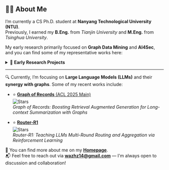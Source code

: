 ## 👨‍💻 About Me

I’m currently a CS Ph.D. student at **Nanyang Technological University (NTU)**.  
Previously, I earned my **B.Eng.** from *Tianjin University* and **M.Eng.** from *Tsinghua University*.  

My early research primarily focused on **Graph Data Mining** and **AI4Sec**, and you can find some of my representative works here:

<details>
<summary>📂 <strong>Early Research Projects</strong></summary>

<br>

- ⭐️ [**TFE-GNN** (WWW 2023)](https://github.com/ViktorAxelsen/TFE-GNN)  
  ![Stars](https://img.shields.io/github/stars/ViktorAxelsen/TFE-GNN?style=social)  
  *TFE-GNN: A Temporal Fusion Encoder Using Graph Neural Networks for Fine-grained Encrypted Traffic Classification*

- ⭐️ [**TGSL** (CIKM 2023)](https://github.com/ViktorAxelsen/TGSL)  
  ![Stars](https://img.shields.io/github/stars/ViktorAxelsen/TGSL?style=social)  
  *Time-aware Graph Structure Learning via Sequence Prediction on Temporal Graphs*

- ⭐️ [**MH-Net** (AAAI 2025)](https://github.com/ViktorAxelsen/MH-Net)  
  ![Stars](https://img.shields.io/github/stars/ViktorAxelsen/MH-Net?style=social)  
  *Revolutionizing Encrypted Traffic Classification with MH-Net: A Multi-View Heterogeneous Graph Model*

</details>

---

🔍 Currently, I’m focusing on **Large Language Models (LLMs)** and their **synergy with graphs**. Some of my recent works include:

- ⭐️ [**Graph of Records** (ACL 2025 Main)](https://github.com/ulab-uiuc/GoR)  
  ![Stars](https://img.shields.io/github/stars/ulab-uiuc/GoR?style=social)  
  *Graph of Records: Boosting Retrieval Augmented Generation for Long-context Summarization with Graphs*

- ⭐️ [**Router-R1**](https://github.com/ulab-uiuc/Router-R1)  
  ![Stars](https://img.shields.io/github/stars/ulab-uiuc/Router-R1?style=social)  
  *Router-R1: Teaching LLMs Multi-Round Routing and Aggregation via Reinforcement Learning*

🔗 You can find more about me on my [**Homepage**](https://viktoraxelsen.github.io/).  
📬 Feel free to reach out via **wazhz14@gmail.com** — I'm always open to discussion and collaboration!


<!--
**ViktorAxelsen/ViktorAxelsen** is a ✨ _special_ ✨ repository because its `README.md` (this file) appears on your GitHub profile.

Here are some ideas to get you started:

- 🔭 I’m currently working on ...
- 🌱 I’m currently learning ...
- 👯 I’m looking to collaborate on ...
- 🤔 I’m looking for help with ...
- 💬 Ask me about ...
- 📫 How to reach me: ...
- 😄 Pronouns: ...
- ⚡ Fun fact: ...

![ViktorAxelsen's GitHub Stats](https://github-readme-stats.vercel.app/api?username=ViktorAxelsen&show_icons=true&bg_color=F4F4F4,E8ECF1,DDE5ED&title_color=2C3E50&text_color=4F5D75&icon_color=007ACC&hide_border=true)


-->

